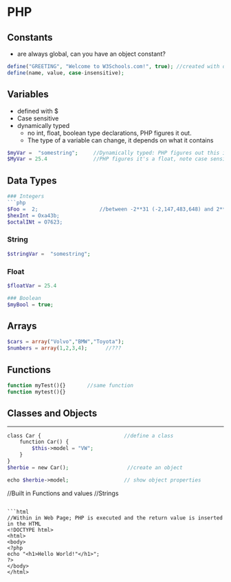 
# PHP

## Constants 
  - are always global,
can you have an object constant?

```php
define("GREETING", "Welcome to W3Schools.com!", true); //created with define function
define(name, value, case-insensitive);
```

## Variables 
- defined with $
- Case sensitive
- dynamically typed 
  - no int, float, boolean type declarations, PHP figures it out.  
  - The type of a variable can change, it depends on what it contains

```php
$myVar =  "somestring";     //Dynamically typed: PHP figures out this is a string
$MyVar = 25.4               //PHP figures it's a float, note case sensitive
```
## Data Types

```php
### Integers
```php
$Foo =  2;                    //between -2**31 (-2,147,483,648) and 2**32 (2,147,483,647)
$hexInt = Oxa43b;            
$octalINt = O7623;
```
### String
```php
$stringVar =  "somestring";   
```

### Float
```php
$floatVar = 25.4             

### Boolean
$myBool = true;               
```

## Arrays
```php
$cars = array("Volvo","BMW","Toyota");
$numbers = array(1,2,3,4);      //???
```

## Functions

```php
function myTest(){}       //same function
function mytest(){}
```

## Classes and Objects
---
```php
class Car {                           //define a class
    function Car() {
        $this->model = "VW";
    }
}
$herbie = new Car();                   //create an object

echo $herbie->model;                  // show object properties
```

//Built in Functions and values
//Strings

```

```html
//Within in Web Page; PHP is executed and the return value is inserted in the HTML
<!DOCTYPE html>
<html>
<body>
<?php
echo "<h1>Hello World!"</h1>";
?>
</body>
</html>
```
